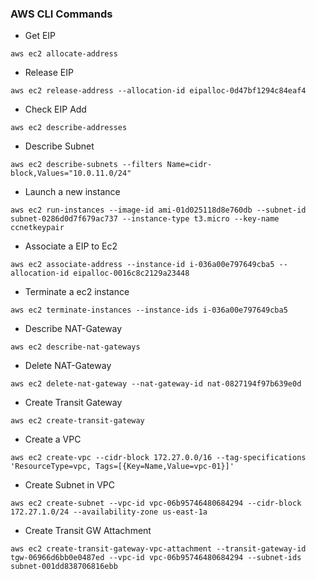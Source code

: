 ### AWS CLI Commands

-   Get EIP 
```
aws ec2 allocate-address
```
-   Release EIP 
```
aws ec2 release-address --allocation-id eipalloc-0d47bf1294c84eaf4
```
-   Check EIP Add
```
aws ec2 describe-addresses
```
-   Describe Subnet 
```
aws ec2 describe-subnets --filters Name=cidr-block,Values="10.0.11.0/24"
```
-   Launch a new instance
```
aws ec2 run-instances --image-id ami-01d025118d8e760db --subnet-id subnet-0286d0d7f679ac737 --instance-type t3.micro --key-name ccnetkeypair
```
- Associate a EIP to Ec2 
```
aws ec2 associate-address --instance-id i-036a00e797649cba5 --allocation-id eipalloc-0016c8c2129a23448
```
-   Terminate a ec2 instance
```
aws ec2 terminate-instances --instance-ids i-036a00e797649cba5
```

-   Describe NAT-Gateway
```
aws ec2 describe-nat-gateways
```
-   Delete NAT-Gateway
```
aws ec2 delete-nat-gateway --nat-gateway-id nat-0827194f97b639e0d
```

- Create Transit Gateway
```
aws ec2 create-transit-gateway
```

- Create a VPC
```
aws ec2 create-vpc --cidr-block 172.27.0.0/16 --tag-specifications 'ResourceType=vpc, Tags=[{Key=Name,Value=vpc-01}]'
```

- Create Subnet in VPC
```
aws ec2 create-subnet --vpc-id vpc-06b95746480684294 --cidr-block 172.27.1.0/24 --availability-zone us-east-1a
```

- Create Transit GW Attachment
```
aws ec2 create-transit-gateway-vpc-attachment --transit-gateway-id tgw-06966d6bb0e0487ed --vpc-id vpc-06b95746480684294 --subnet-ids subnet-001dd838706816ebb
```
